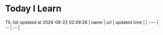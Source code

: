 # Today I Learn 
TIL list updated at 2024-08-22 02:09:28
| name | url | updated time |
| :--- | -- | -- |
